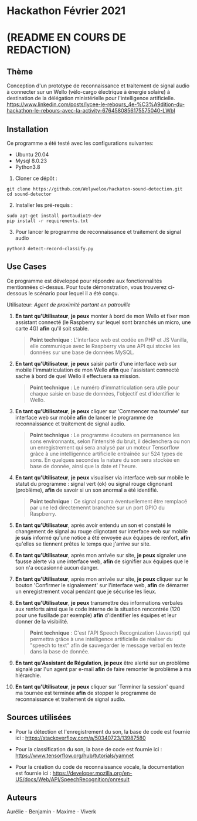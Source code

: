 # Hackathon Février 2021 
# (README EN COURS DE REDACTION)

## Thème
Conception d'un prototype de reconnaissance et traitement de signal audio à connecter sur un Wello (vélo-cargo électrique à énergie solaire) à destination de la délégation ministérielle pour l'intelligence artificielle. https://www.linkedin.com/posts/lycee-le-rebours_4e-%C3%A9dition-du-hackathon-le-rebours-avec-la-activity-6764580856175575040-LWbI

## Installation 

Ce programme a été testé avec les configurations suivantes:
- Ubuntu 20.04
- Mysql 8.0.23
- Python3.8

1. Cloner ce dépôt : 
```
git clone https://github.com/Welyweloo/hackaton-sound-detection.git
cd sound-detector
```

2. Installer les pré-requis :
```
sudo apt-get install portaudio19-dev
pip install -r requirements.txt
```

3. Pour lancer le programme de reconnaissance et traitement de signal audio 
```
python3 detect-record-classify.py
```


## Use Cases 

Ce programme est développé pour répondre aux fonctionnalités mentionnées ci-dessus. Pour toute démonstration, vous trouverez ci-dessous le scénario pour lequel il a été conçu.

Utilisateur: *Agent de proximité partant en patrouille*

1. **En tant qu'Utilisateur**, **je peux** monter à bord de mon Wello et fixer mon assistant connecté (le Raspberry sur lequel sont branchés un micro, une carte 4G) **afin** qu'il soit stable.

    >**Point technique** : L'interface web est codée en PHP et JS Vanilla, elle communique avec le Raspberry via une API qui stocke les données sur une base de données MySQL.


2. **En tant qu'Utilisateur**, **je peux** saisir  partir d'une interface web sur mobile l'immatriculation de mon Wello **afin** que l'assistant connecté sache à bord de quel Wello il effectuera sa mission.

    >**Point technique** : Le numéro d'immatriculation sera utile pour chaque saisie en base de données, l'objectif est d'identifier le Wello.

3. **En tant qu'Utilisateur**, **je peux** cliquer sur 'Commencer ma tournée' sur interface web sur mobile **afin** de lancer le programme de reconnaissance et traitement de signal audio.

    >**Point technique** : Le programme écoutera en permanence les sons environnants, selon l'intensité du bruit, il déclenchera ou non un enregistrement qui sera analysé par un moteur Tensorflow grâce à une intelligennce artificielle entraînée sur 524 types de sons. En quelques secondes la nature du son sera stockée en base de donnée, ainsi que la date et l'heure.

4. **En tant qu'Utilisateur**, **je peux** visualiser via interface web sur mobile le statut du programme : signal vert (ok) ou signal rouge clignonant (problème), **afin** de savoir si un son anormal a été identifié.

    >**Point technique** : Ce signal pourra éventuellement être remplacé par une led directemennt branchée sur un port GPIO du Raspberry.

5. **En tant qu'Utilisateur**, après avoir entendu un son et constaté le changement de signal au rouge clignotant sur interface web sur mobile **je suis** informé qu'une notice a été envoyée aux équipes de renfort, **afin** qu'elles se tiennent prêtes le temps que j'arrive sur site.

6. **En tant qu'Utilisateur**, après mon arrivée sur site, **je peux** signaler une fausse alerte via une interface web, **afin** de signifier aux équipes que le son n'a occasionné aucun danger.

7. **En tant qu'Utilisateur**, après mon arrivée sur site, **je peux** cliquer sur le bouton 'Confirmer le signalement' sur l'interface web, **afin** de démarrer un enregistrement vocal pendant que je sécurise les lieux. 

8. **En tant qu'Utilisateur**, **je peux**  transmettre des informations verbales aux renforts ainsi que le code interne de la situation rencontrée (120 pour une fusillade par exemple) **afin** d'identifier les équipes et leur donner de la visibilité.

    >**Point technique** : C'est l'API Speech Recognization (Javasript) qui permettra grâce à une intelligence artificielle de réaliser du "speech to text" afin de sauvegarder le message verbal en texte dans la base de donnée.

9. **En tant qu'Assistant de Régulation**, **je peux**  être alerté sur un problème signalé par l'un agent par e-mail **afin** de faire remonter le problème à ma hiérarchie.

10. **En tant qu'Utilisateur**, **je peux** cliquer sur 'Terminer la session' quand ma tournée est terminée **afin** de stopper le programme de reconnaissance et traitement de signal audio.


## Sources utilisées 

- Pour la détection et l'enregistrement du son, la base de code est fournie ici : https://stackoverflow.com/a/50340723/13987580

- Pour la classification du son, la base de code est fournie ici :  https://www.tensorflow.org/hub/tutorials/yamnet

- Pour la création du code de reconnaissance vocale, la documentation est fournie ici : https://developer.mozilla.org/en-US/docs/Web/API/SpeechRecognition/onresult

## Auteurs
Aurélie - Benjamin - Maxime - Viverk
